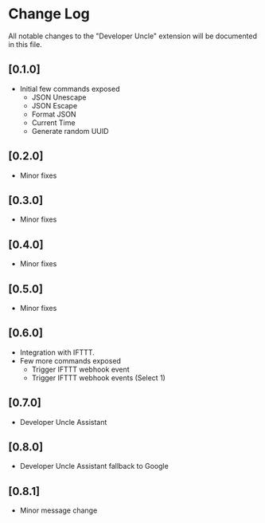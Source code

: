 # Change Log

All notable changes to the "Developer Uncle" extension will be documented in this file.

## [0.1.0]

- Initial few commands exposed 
    - JSON Unescape		
    - JSON Escape		
    - Format JSON		
    - Current Time		
    - Generate random UUID   

## [0.2.0]

- Minor fixes   

## [0.3.0]

- Minor fixes   

## [0.4.0]

- Minor fixes   

## [0.5.0]

- Minor fixes   

## [0.6.0]

- Integration with IFTTT.
- Few more commands exposed
    - Trigger IFTTT webhook event
    - Trigger IFTTT webhook events (Select 1) 

## [0.7.0]

- Developer Uncle Assistant

## [0.8.0]

- Developer Uncle Assistant fallback to Google

## [0.8.1]

- Minor message change